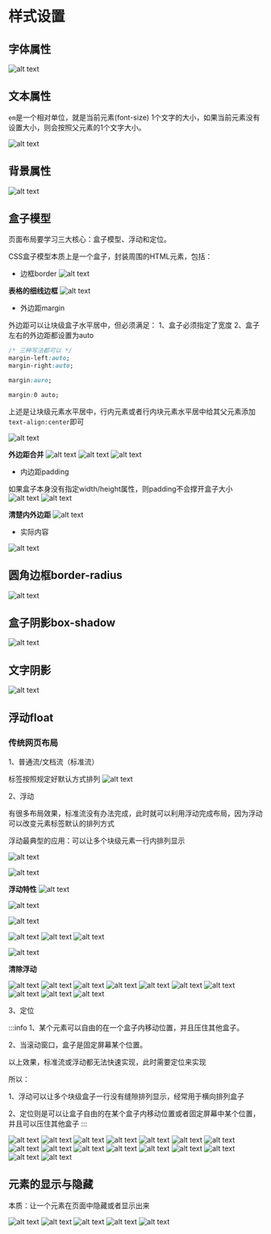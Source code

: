 # 样式设置

## 字体属性
![alt text](image-1.png)

## 文本属性
`em`是一个相对单位，就是当前元素(font-size) 1个文字的大小，如果当前元素没有设置大小，则会按照父元素的1个文字大小。

![alt text](image-2.png)

## 背景属性
![alt text](image-3.png)

## 盒子模型
页面布局要学习三大核心：盒子模型、浮动和定位。

CSS盒子模型本质上是一个盒子，封装周围的HTML元素，包括：

- 边框border
![alt text](image-5.png)

**表格的细线边框**
![alt text](image-6.png)

- 外边距margin

外边距可以让块级盒子水平居中，但必须满足：
1、盒子必须指定了宽度
2、盒子左右的外边距都设置为auto
```css
/* 三种写法都可以 */
margin-left:auto;
margin-right:auto;

margin:auro;

margin:0 auto;
```
上述是让块级元素水平居中，行内元素或者行内块元素水平居中给其父元素添加`text-align:center`即可

![alt text](image-9.png)

**外边距合并**
![alt text](image-10.png)
![alt text](image-11.png)
![alt text](image-12.png)

- 内边距padding

如果盒子本身没有指定width/height属性，则padding不会撑开盒子大小
![alt text](image-7.png)
![alt text](image-8.png)

**清楚内外边距**
![alt text](image-13.png)

- 实际内容

![alt text](image-4.png)


## 圆角边框border-radius
![alt text](image-14.png)

## 盒子阴影box-shadow
![alt text](image-15.png)

## 文字阴影
![alt text](image-16.png)

## 浮动float
### 传统网页布局

1、普通流/文档流（标准流）

标签按照规定好默认方式排列
![alt text](image-17.png)

2、浮动

有很多布局效果，标准流没有办法完成，此时就可以利用浮动完成布局，因为浮动可以改变元素标签默认的排列方式

浮动最典型的应用：可以让多个块级元素一行内排列显示

![alt text](image-18.png)

![alt text](image-19.png)

**浮动特性**
![alt text](image-20.png)

![alt text](image-21.png)

![alt text](image-22.png)

![alt text](image-23.png)
![alt text](image-24.png)
![alt text](image-25.png)

![alt text](image-26.png)

**清除浮动**

![alt text](image-27.png)
![alt text](image-28.png)
![alt text](image-29.png)
![alt text](image-30.png)
![alt text](image-31.png)
![alt text](image-32.png)
![alt text](image-33.png)
![alt text](image-34.png)
![alt text](image-35.png)
![alt text](image-36.png)

3、定位

:::info
1、某个元素可以自由的在一个盒子内移动位置，并且压住其他盒子。

2、当滚动窗口，盒子是固定屏幕某个位置。

以上效果，标准流或浮动都无法快速实现，此时需要定位来实现

所以：

1、浮动可以让多个块级盒子一行没有缝隙排列显示，经常用于横向排列盒子

2、定位则是可以让盒子自由的在某个盒子内移动位置或者固定屏幕中某个位置，并且可以压住其他盒子
:::

![alt text](image-37.png)
![alt text](image-38.png)
![alt text](image-39.png)
![alt text](image-40.png)
![alt text](image-41.png)
![alt text](image-42.png)
![alt text](image-43.png)
![alt text](image-44.png)
![alt text](image-45.png)
![alt text](image-46.png)
![alt text](image-47.png)
![alt text](image-48.png)
![alt text](image-49.png)
![alt text](image-50.png)
![alt text](image-51.png)
![alt text](image-52.png)

## 元素的显示与隐藏
本质：让一个元素在页面中隐藏或者显示出来

![alt text](image-53.png)
![alt text](image-54.png)
![alt text](image-55.png)
![alt text](image-56.png)
![alt text](image-57.png)





